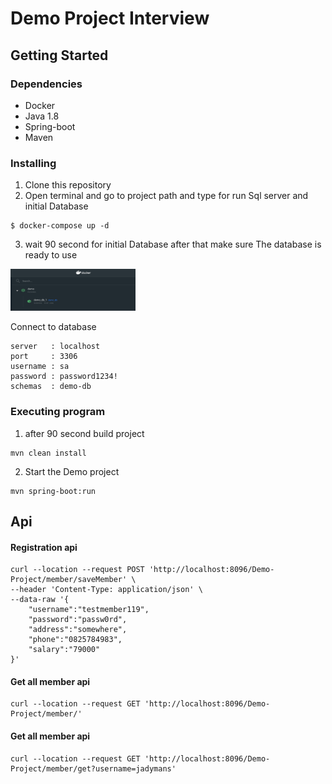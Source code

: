 # Demo Project Interview

## Getting Started

### Dependencies

* Docker
* Java 1.8
* Spring-boot
* Maven

### Installing

1. Clone this repository
2. Open terminal and go to project path and type for run Sql server and initial Database
```
$ docker-compose up -d 
```
3. wait 90 second for initial Database after that make sure The database is ready to use
<p align="left">
  <img src="image/docker-dashboard.png" width="200"/>
</p>

 Connect to database
```
server   : localhost
port     : 3306
username : sa
password : password1234!
schemas  : demo-db
```

### Executing program

1. after 90 second build project
```
mvn clean install
```

2. Start the Demo project
```
mvn spring-boot:run
```

## Api

#### Registration api

```
curl --location --request POST 'http://localhost:8096/Demo-Project/member/saveMember' \
--header 'Content-Type: application/json' \
--data-raw '{
    "username":"testmember119",
    "password":"passw0rd",
    "address":"somewhere",
    "phone":"0825784983",
    "salary":"79000"
}'
```

#### Get all member api
```
curl --location --request GET 'http://localhost:8096/Demo-Project/member/'
```

#### Get all member api
```
curl --location --request GET 'http://localhost:8096/Demo-Project/member/get?username=jadymans'
```
